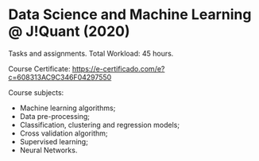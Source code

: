 # Data Science and Machine Learning @ J!Quant (2020)
Tasks and assignments.
Total Workload: 45 hours.

Course Certificate: https://e-certificado.com/e?c=608313AC9C346F04297550

Course subjects:
- Machine learning algorithms;
- Data pre-processing;
- Classification, clustering and regression models;
- Cross validation algorithm;
- Supervised learning;
- Neural Networks.
